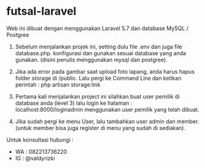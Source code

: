 # futsal-laravel
Web ini dibuat dengan menggunakan Laravel 5.7 dan database MySQL / Postgree

1. Sebelum menjalankan projek ini, setting dulu file .env dan juga file database.php. konfigurasi dan gunakan sesuai database yang anda gunakan. (disini penulis menggunakan mysql dan postgree).

2. Jika ada error pada gambar saat upload foto lapang, anda harus hapus folder storage di /public. Lalu pergi ke Command Line dan ketikan perintah : php artisan storage:link

3. Pertama kali menjalankan project ini silahkan buat user pemilik di database anda (level 3) lalu login ke halaman : localhost:8000/loginadmin menggunakan user pemilik yang telah dibuat. 

4. Jika sudah pergi ke menu User, lalu tambahkan user admin dan member. (untuk member bisa juga register di menu yang sudah di sediakan).

Untuk konsultasi hubungi :
- WA : 082213736220
- IG : @valdyrizki

